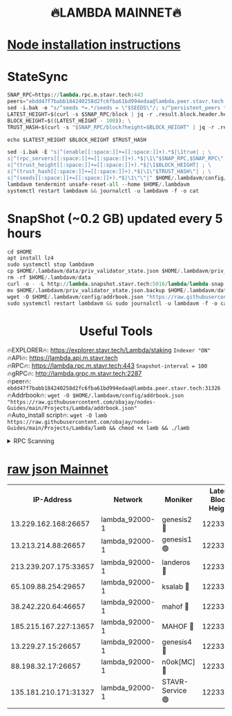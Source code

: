 <h1 align="center"> 🔥LAMBDA MAINNET🔥</h1>


[Node installation instructions](https://github.com/obajay/nodes-Guides/tree/main/Projects/Lambda)
=


# StateSync
```python
SNAP_RPC=https://lambda.rpc.m.stavr.tech:443
peers="ebdd47f7babb184240258d2fc6fba61bd994edaa@lambda.peer.stavr.tech:31326" 
sed -i.bak -e "s/^seeds *=.*/seeds = \"$SEEDS\"/; s/^persistent_peers *=.*/persistent_peers = \"$PEERS\"/" $HOME/.lambdavm/config/config.toml
LATEST_HEIGHT=$(curl -s $SNAP_RPC/block | jq -r .result.block.header.height); \
BLOCK_HEIGHT=$((LATEST_HEIGHT - 100)); \
TRUST_HASH=$(curl -s "$SNAP_RPC/block?height=$BLOCK_HEIGHT" | jq -r .result.block_id.hash)

echo $LATEST_HEIGHT $BLOCK_HEIGHT $TRUST_HASH

sed -i.bak -E "s|^(enable[[:space:]]+=[[:space:]]+).*$|\1true| ; \
s|^(rpc_servers[[:space:]]+=[[:space:]]+).*$|\1\"$SNAP_RPC,$SNAP_RPC\"| ; \
s|^(trust_height[[:space:]]+=[[:space:]]+).*$|\1$BLOCK_HEIGHT| ; \
s|^(trust_hash[[:space:]]+=[[:space:]]+).*$|\1\"$TRUST_HASH\"| ; \
s|^(seeds[[:space:]]+=[[:space:]]+).*$|\1\"\"|" $HOME/.lambdavm/config/config.toml
lambdavm tendermint unsafe-reset-all --home $HOME/.lambdavm
systemctl restart lambdavm && journalctl -u lambdavm -f -o cat

```
# SnapShot (~0.2 GB) updated every 5 hours
```python
cd $HOME
apt install lz4
sudo systemctl stop lambdavm
cp $HOME/.lambdavm/data/priv_validator_state.json $HOME/.lambdavm/priv_validator_state.json.backup
rm -rf $HOME/.lambdavm/data
curl -o - -L http://lambda.snapshot.stavr.tech:5016/lambda/lambda-snap.tar.lz4 | lz4 -c -d - | tar -x -C $HOME/.lambdavm --strip-components 2
mv $HOME/.lambdavm/priv_validator_state.json.backup $HOME/.lambdavm/data/priv_validator_state.json
wget -O $HOME/.lambdavm/config/addrbook.json "https://raw.githubusercontent.com/obajay/nodes-Guides/main/Projects/Lambda/addrbook.json"
sudo systemctl restart lambdavm && sudo journalctl -u lambdavm -f -o cat
```
 <h1 align="center"> Useful Tools</h1>

🔥EXPLORER🔥:      https://explorer.stavr.tech/Lambda/staking	        `Indexer "ON"` \
🔥API🔥: 			 		 https://lambda.api.m.stavr.tech \
🔥RPC🔥:           https://lambda.rpc.m.stavr.tech:443	              `Snapshot-interval = 100` \
🔥gRPC🔥:          http://lambda.grpc.m.stavr.tech:2287 \
🔥peer🔥:					 `ebdd47f7babb184240258d2fc6fba61bd994edaa@lambda.peer.stavr.tech:31326` \
🔥Addrbook🔥:    ```wget -O $HOME/.lambdavm/config/addrbook.json "https://raw.githubusercontent.com/obajay/nodes-Guides/main/Projects/Lambda/addrbook.json"``` \
🔥Auto_install script🔥: ```wget -O lamb https://raw.githubusercontent.com/obajay/nodes-Guides/main/Projects/Lambda/lamb && chmod +x lamb && ./lamb```


<details>
<summary>RPC Scanning</summary>

<h2 align="center"> We scan nodes in real time every 4 hours. And we provide the final result of RPC endpoints.
We cannot influence the operation of these nodes in any way. </h2>


```python
If Voting Power is higher than 0 --> then the Node is a validator of the network and may be subject to attack and be a potential threat to the chain.
```
```python
We marked such validators with a red symbol
```

</details>

[raw json Mainnet](https://rpc-check.lambm.stavr.tech/lambm/rpc-lambm-result.json)
=


<table><tr><th>IP-Address</th><th>Network</th><th>Moniker</th><th>Latest Block Height</th><th>Earliest Block Height</th><th>Catching Up</th><th>Tx Index</th><th>Voting Power</th><th>Scan Time</th></tr><tr><td>13.229.162.168:26657</td><td>lambda_92000-1</td><td>genesis2 🔴</td><td>12233616</td><td>1</td><td>False</td><td>on</td><td>15679450</td><td>2024-03-17T22:02:24.672473287UTC</td></tr><tr><td>13.213.214.88:26657</td><td>lambda_92000-1</td><td>genesis1 🟢</td><td>12233616</td><td>1</td><td>False</td><td>on</td><td>0</td><td>2024-03-17T22:02:29.374341352UTC</td></tr><tr><td>213.239.207.175:33657</td><td>lambda_92000-1</td><td>landeros 🔴</td><td>12233614</td><td>8136001</td><td>False</td><td>off</td><td>1972243</td><td>2024-03-17T22:02:19.431244052UTC</td></tr><tr><td>65.109.88.254:29657</td><td>lambda_92000-1</td><td>ksalab 🔴</td><td>12233618</td><td>8715001</td><td>False</td><td>on</td><td>510465</td><td>2024-03-17T22:02:36.091999567UTC</td></tr><tr><td>38.242.220.64:46657</td><td>lambda_92000-1</td><td>mahof 🔴</td><td>12233618</td><td>10131001</td><td>False</td><td>off</td><td>770350</td><td>2024-03-17T22:02:38.441828043UTC</td></tr><tr><td>185.215.167.227:13657</td><td>lambda_92000-1</td><td>MAHOF 🔴</td><td>12233616</td><td>10134001</td><td>False</td><td>on</td><td>2051510</td><td>2024-03-17T22:02:28.206916070UTC</td></tr><tr><td>13.229.27.15:26657</td><td>lambda_92000-1</td><td>genesis4 🔴</td><td>12233616</td><td>11043001</td><td>False</td><td>on</td><td>9552156</td><td>2024-03-17T22:02:27.878922273UTC</td></tr><tr><td>88.198.32.17:26657</td><td>lambda_92000-1</td><td>n0ok[MC] 🔴</td><td>12233618</td><td>12133618</td><td>False</td><td>off</td><td>1578630</td><td>2024-03-17T22:02:40.679704748UTC</td></tr><tr><td>135.181.210.171:31327</td><td>lambda_92000-1</td><td>STAVR-Service 🟢</td><td>12233617</td><td>12231501</td><td>False</td><td>on</td><td>0</td><td>2024-03-17T22:02:33.755121987UTC</td></tr></table>

